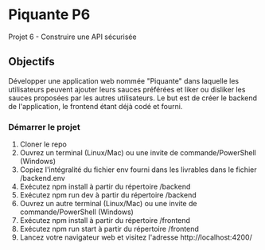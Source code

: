 # Piquante P6

Projet 6 - Construire une API sécurisée 

## Objectifs

Développer une application web nommée "Piquante" dans laquelle les utilisateurs peuvent ajouter leurs sauces préférées et liker ou disliker les sauces proposées par les autres utilisateurs. Le but est de créer le backend de l'application, le frontend étant déjà codé et fourni.

### Démarrer le projet

1. Cloner le repo
2. Ouvrez un terminal (Linux/Mac) ou une invite de commande/PowerShell
(Windows)
3. Copiez l'intégralité du fichier env fourni dans les livrables dans le fichier /backend.env 
4. Exécutez npm install à partir du répertoire /backend
5. Exécutez npm run dev à partir du répertoire /backend 
6. Ouvrez un autre terminal (Linux/Mac) ou une invite de commande/PowerShell
(Windows)
7. Exécutez npm install à partir du répertoire /frontend
8. Exécutez npm run start à partir du répertoire /frontend
9. Lancez votre navigateur web et visitez l'adresse http://localhost:4200/

